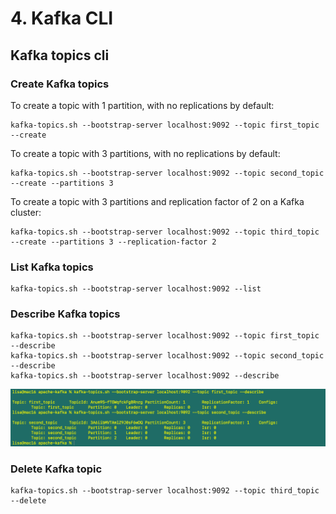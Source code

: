 # 4. Kafka CLI

## Kafka topics cli
### Create Kafka topics
To create a topic with 1 partition, with no replications by default: 
```
kafka-topics.sh --bootstrap-server localhost:9092 --topic first_topic --create
```

To create a topic with 3 partitions, with no replications by default:
```
kafka-topics.sh --bootstrap-server localhost:9092 --topic second_topic --create --partitions 3
```

To create a topic with 3 partitions and replication factor of 2 on a Kafka cluster:
```
kafka-topics.sh --bootstrap-server localhost:9092 --topic third_topic --create --partitions 3 --replication-factor 2
```

### List Kafka topics
```
kafka-topics.sh --bootstrap-server localhost:9092 --list
```

### Describe Kafka topics
```
kafka-topics.sh --bootstrap-server localhost:9092 --topic first_topic --describe
kafka-topics.sh --bootstrap-server localhost:9092 --topic second_topic --describe
kafka-topics.sh --bootstrap-server localhost:9092 --describe
```
<img src="images/describe-topic.png">

### Delete Kafka topic
```
kafka-topics.sh --bootstrap-server localhost:9092 --topic third_topic --delete
```





























